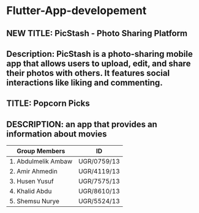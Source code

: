 # Flutter-App-developement

## NEW TITLE: PicStash - Photo Sharing Platform
## Description: PicStash is a photo-sharing mobile app that allows users to upload, edit, and share their photos with others. It features social interactions like liking and commenting.

##  TITLE: Popcorn Picks

## DESCRIPTION: an app that provides an information about movies 

|  Group Members        |     ID        |
|-----------------------|---------------|
| 1. Abdulmelik Ambaw   |  UGR/0759/13  |
| 2. Amir Ahmedin       |  UGR/4119/13  |
| 3. Husen Yusuf        |  UGR/7575/13  |
| 4. Khalid Abdu        |  UGR/8610/13  |
| 5. Shemsu Nurye       |  UGR/5524/13  |
